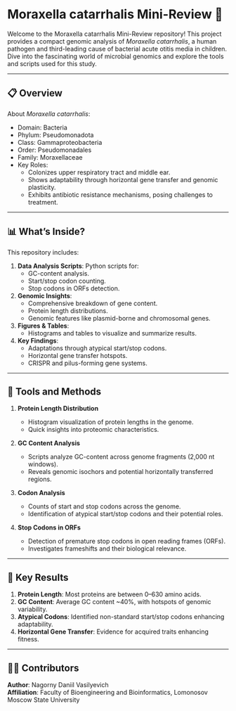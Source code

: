 
Moraxella catarrhalis Mini-Review 🦠
==========================================

Welcome to the Moraxella catarrhalis Mini-Review repository! This project provides a compact genomic analysis of *Moraxella catarrhalis*, a human pathogen and third-leading cause of bacterial acute otitis media in children. Dive into the fascinating world of microbial genomics and explore the tools and scripts used for this study.

------------------------------------------
📋 Overview
------------------------------------------

About *Moraxella catarrhalis*:
- Domain: Bacteria
- Phylum: Pseudomonadota
- Class: Gammaproteobacteria
- Order: Pseudomonadales
- Family: Moraxellaceae
- Key Roles: 
  - Colonizes upper respiratory tract and middle ear.
  - Shows adaptability through horizontal gene transfer and genomic plasticity.
  - Exhibits antibiotic resistance mechanisms, posing challenges to treatment.

------------------------------------------
📊 What’s Inside?
------------------------------------------

This repository includes:
1. **Data Analysis Scripts**: Python scripts for:
   - GC-content analysis.
   - Start/stop codon counting.
   - Stop codons in ORFs detection.
2. **Genomic Insights**:
   - Comprehensive breakdown of gene content.
   - Protein length distributions.
   - Genomic features like plasmid-borne and chromosomal genes.
3. **Figures & Tables**:
   - Histograms and tables to visualize and summarize results.
4. **Key Findings**:
   - Adaptations through atypical start/stop codons.
   - Horizontal gene transfer hotspots.
   - CRISPR and pilus-forming gene systems.

------------------------------------------
🧰 Tools and Methods
------------------------------------------

1. **Protein Length Distribution**
   - Histogram visualization of protein lengths in the genome.
   - Quick insights into proteomic characteristics.

2. **GC Content Analysis**
   - Scripts analyze GC-content across genome fragments (2,000 nt windows).
   - Reveals genomic isochors and potential horizontally transferred regions.

3. **Codon Analysis**
   - Counts of start and stop codons across the genome.
   - Identification of atypical start/stop codons and their potential roles.

4. **Stop Codons in ORFs**
   - Detection of premature stop codons in open reading frames (ORFs).
   - Investigates frameshifts and their biological relevance.

------------------------------------------
🔑 Key Results
------------------------------------------

1. **Protein Length**: Most proteins are between 0–630 amino acids.
2. **GC Content**: Average GC content ~40%, with hotspots of genomic variability.
3. **Atypical Codons**: Identified non-standard start/stop codons enhancing adaptability.
4. **Horizontal Gene Transfer**: Evidence for acquired traits enhancing fitness.

------------------------------------------
🧑‍💻 Contributors
------------------------------------------

**Author**: Nagorny Daniil Vasilyevich  
**Affiliation**: Faculty of Bioengineering and Bioinformatics, Lomonosov Moscow State University  
